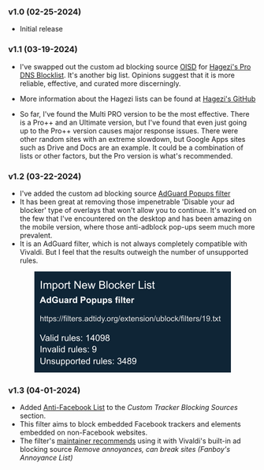 ### v1.0 (02-25-2024)

* Initial release

### v1.1 (03-19-2024)

* I've swapped out the custom ad blocking source [OISD](https://big.oisd.nl/) for [Hagezi's Pro DNS Blocklist](https://raw.githubusercontent.com/hagezi/dns-blocklists/main/adblock/pro.txt). It's another big list. Opinions suggest that it is more reliable, effective, and curated more discerningly.

* More information about the Hagezi lists can be found at [Hagezi's GitHub](https://github.com/hagezi/dns-blocklists/blob/main/README.md)

* So far, I've found the Multi PRO version to be the most effective. There is a Pro++ and an Ultimate version, but I've found that even just going up to the Pro++ version causes major response issues. There were other random sites with an extreme slowdown, but Google Apps sites such as Drive and Docs are an example. It could be a combination of lists or other factors, but the Pro version is what's recommended.

### v1.2 (03-22-2024)

* I've added the custom ad blocking source [AdGuard Popups filter](https://filters.adtidy.org/extension/ublock/filters/19.txt)
* It has been great at removing those impenetrable 'Disable your ad blocker' type of overlays that won't allow you to continue.  It's worked on the few that I've encountered on the desktop and has been amazing on the mobile version, where those anti-adblock pop-ups seem much more prevalent.
* It is an AdGuard filter, which is not always completely compatible with Vivaldi.  But I feel that the results outweigh the number of unsupported rules.

<p align="center">
    <img src="Screenshots/CHANGELOG-APF-Import.png" alt="Alt Text">
</p>

### v1.3 (04-01-2024)

* Added [Anti-Facebook List](https://secure.fanboy.co.nz/fanboy-antifacebook.txt) to the *Custom Tracker Blocking Sources* section.
* This filter aims to block embedded Facebook trackers and elements embedded on non-Facebook websites.
* The filter's [maintainer recommends](https://fanboy.co.nz) using it with Vivaldi's built-in ad blocking source *Remove annoyances, can break sites (Fanboy's Annoyance List)*
